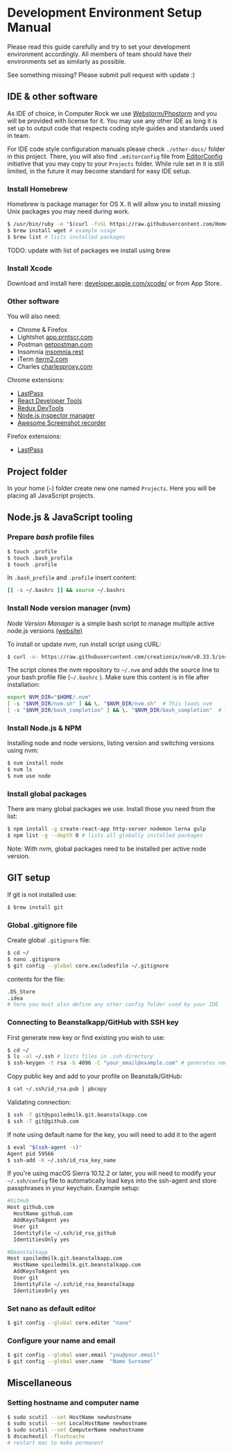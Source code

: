 # Development Environment Setup Manual

Please read this guide carefully and try to set your development environment accordingly. All members of team should 
have their environments set as similarly as possible. 

See something missing? Please submit pull request with update :)


## IDE & other software 

As IDE of choice, in  Computer Rock we use [Webstorm/Phpstorm](https://www.jetbrains.com/) and you will be provided with 
license for it. You may use any other IDE as long it is set up to output code that respects coding style guides and 
standards used in team.

For IDE code style configuration manuals please check  `./other-docs/` folder in this project. There, you will also find 
`.editorconfig` file from [EditorConfig](http://editorconfig.org/ ) initiative that you may copy to your `Projects` folder. 
While rule set in it is still limited, in the future it may become standard for easy IDE setup.

### Install Homebrew

Homebrew is package manager for OS X. It will allow you to install missing Unix packages you may need during work.

```bash
$ /usr/bin/ruby -e "$(curl -fsSL https://raw.githubusercontent.com/Homebrew/install/master/install)"
$ brew install wget # example usage
$ brew list # lists installed packages
``` 

TODO: update with list of packages we install using brew

### Install Xcode

Download and install here: [developer.apple.com/xcode/](https://developer.apple.com/xcode/) or from App Store.

### Other software

You will also need:

* Chrome & Firefox
* Lightshot [app.prntscr.com](https://app.prntscr.com/en/index.html)
* Postman [getpostman.com](https://www.getpostman.com/newhostnamenewhostnamenewhostnamenewhostname)
* Insomnia [insomnia.rest](https://insomnia.rest/)
* iTerm [iterm2.com](https://www.iterm2.com/)
* Charles [charlesproxy.com](https://www.charlesproxy.com/)

Chrome extensions: 

* [LastPass](https://chrome.google.com/webstore/detail/lastpass-free-password-ma/hdokiejnpimakedhajhdlcegeplioahd)
* [React Developer Tools](https://chrome.google.com/webstore/detail/react-developer-tools/fmkadmapgofadopljbjfkapdkoienihi?hl=en)
* [Redux DevTools](https://chrome.google.com/webstore/detail/redux-devtools/lmhkpmbekcpmknklioeibfkpmmfibljd?hl=en)
* [Node.js inspector manager](https://chrome.google.com/webstore/detail/nodejs-v8-inspector-manag/gnhhdgbaldcilmgcpfddgdbkhjohddkj?hl=en)
* [Awesome Screenshot recorder](https://chrome.google.com/webstore/detail/awesome-screenshot-screen/nlipoenfbbikpbjkfpfillcgkoblgpmj?hl=en)

Firefox extensions:

* [LastPass](https://addons.mozilla.org/en-US/firefox/addon/lastpass-password-manager/)


## Project folder

In your home (`~`) folder create new one named `Projects`. Here you will be placing all JavaScript projects. 


## Node.js & JavaScript tooling

### Prepare *bash* profile files

```bash
$ touch .profile
$ touch .bash_profile
$ touch .profile
```

In `.bash_profile` and `.profile` insert content:

```bash
[[ -s ~/.bashrc ]] && source ~/.bashrc
```

### Install Node version manager (nvm)

*Node Version Manager* is a simple bash script to manage multiple active node.js versions 
[(website)](https://github.com/creationix/nvm)

To install or update *nvm*, run install script using cURL:

```bash
$ curl -o- https://raw.githubusercontent.com/creationix/nvm/v0.33.5/install.sh | bash
```

The script clones the nvm repository to `~/.nvm` and adds the source line to your bash profile file (`~/.bashrc` ). Make 
sure this content is in file after installation:

```bash
export NVM_DIR="$HOME/.nvm"
[ -s "$NVM_DIR/nvm.sh" ] && \. "$NVM_DIR/nvm.sh"  # This loads nvm
[ -s "$NVM_DIR/bash_completion" ] && \. "$NVM_DIR/bash_completion"  # This loads nvm bash_completion
```

### Install Node.js & NPM

Installing node and node versions, listing version and switching versions using nvm:

```bash
$ nvm install node
$ nvm ls
$ nvm use node
```

### Install global packages

There are many global packages we use. Install those you need from the list:

```bash
$ npm install -g create-react-app http-server nodemon lerna gulp 
$ npm list -g --depth 0 # lists all globally installed packages
```

Note: With nvm, global packages need to be installed per active node version.


## GIT setup

If git is not installed use:

```bash
$ brew install git
```

### Global .gitignore file

Create global `.gitignore` file:

```bash
$ cd ~/
$ nano .gitignore
$ git config --global core.excludesfile ~/.gitignore
```

contents for the file:

```bash
.DS_Store
.idea 
# here you must also define any other config folder used by your IDE
```

### Connecting to Beanstalkapp/GitHub with SSH key

First generate new key or find existing you wish to use:

```bash
$ cd ~/
$ ls -al ~/.ssh # lists files in .ssh directory
$ ssh-keygen -t rsa -b 4096 -C "your_email@example.com" # generates new key
```

Copy public key and add to your profile on Beanstalk/GitHub:

```bash
$ cat ~/.ssh/id_rsa.pub | pbcopy
```

Validating connection:

```bash
$ ssh -T git@spoiledmilk.git.beanstalkapp.com
$ ssh -T git@github.com
```

If note using default name for the key, you will need to add it to the agent

```bash
$ eval "$(ssh-agent -s)"
Agent pid 59566
$ ssh-add -K ~/.ssh/id_rsa_key_name
```

If you're using macOS Sierra 10.12.2 or later, you will need to modify your `~/.ssh/config` file to automatically load 
keys into the ssh-agent and store passphrases in your keychain. Example setup:

```bash
#GitHub
Host github.com
  HostName github.com
  AddKeysToAgent yes
  User git
  IdentityFile ~/.ssh/id_rsa_github
  IdentitiesOnly yes

#Beanstalkapp
Host spoiledmilk.git.beanstalkapp.com
  HostName spoiledmilk.git.beanstalkapp.com
  AddKeysToAgent yes
  User git
  IdentityFile ~/.ssh/id_rsa_beanstalkapp
  IdentitiesOnly yes
```

### Set nano as default editor

```bash
$ git config --global core.editor "nano"
```

### Configure your name and email 

```bash
$ git config --global user.email "you@your.email"
$ git config --global user.name  "Name Surname"
```


## Miscellaneous

### Setting hostname and computer name

```bash
$ sudo scutil --set HostName newhostname
$ sudo scutil --set LocalHostName newhostname
$ sudo scutil --set ComputerName newhostname
$ dscacheutil -flushcache
# restart mac to make permanent
```
